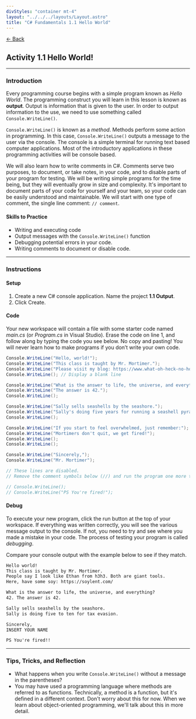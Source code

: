 ```yaml
---
divStyles: "container mt-4"
layout: "../../../layouts/Layout.astro"
title: "C# Fundamentals 1.1 Hello World"
---
```


[← Back](/c-sharp-fundamentals/)

## Activity 1.1 Hello World!

---

### Introduction

Every programming course begins with a simple program known as _Hello World_. The programming construct you will learn in this lesson is known as **output**. Output is information that is given to the user. In order to output information to the use, we need to use something called `Console.WriteLine()`.

`Console.WriteLine()` is known as a _method_. Methods perform some action in programming. In this case, `Console.WriteLine()` outputs a message to the user via the console. The console is a simple terminal for running text based computer applications. Most of the introductory applications in these programming activities will be console based.

We will also learn how to write comments in C#. Comments serve two purposes, to document, or take notes, in your code, and to disable parts of your program for testing. We will be writing simple programs for the time being, but they will eventually grow in size and complexity. It's important to document parts of your code for yourself and your team, so your code can be easily understood and maintainable. We will start with one type of comment, the single line comment: `// comment`.

#### Skills to Practice

- Writing and executing code
- Output messages with the `Console.WriteLine()` function
- Debugging potential errors in your code.
- Writing comments to document or disable code.

---

### Instructions

#### Setup

1. Create a new C# console application. Name the project **1.1 Output**.
2. Click Create.

#### Code

Your new workspace will contain a file with some starter code named _main.cs_ (or _Program.cs_ in Visual Studio). Erase the code on line 1, and follow along by typing the code you see below. No copy and pasting! You will never learn how to make programs if you don’t write your own code.

```cs
Console.WriteLine("Hello, world!");
Console.WriteLine("This class is taught by Mr. Mortimer.");
Console.WriteLine("Please visit my blog: https://www.what-oh-heck-no-hold-up-huh-oh-okay.com");
Console.WriteLine(); // Display a blank line

Console.WriteLine("What is the answer to life, the universe, and everything?");
Console.WriteLine("The answer is 42.");
Console.WriteLine();

Console.WriteLine("Sally sells seashells by the seashore.");
Console.WriteLine("Sally's doing five years for running a seashell pyramid scheme.");
Console.WriteLine();

Console.WriteLine("If you start to feel overwhelmed, just remember:");
Console.WriteLine("Mortimers don't quit, we get fired!");
Console.WriteLine();
Console.WriteLine();

Console.WriteLine("Sincerely,");
Console.WriteLine("Mr. Mortimer");

// These lines are disabled.
// Remove the comment symbols below (//) and run the program one more time.

// Console.WriteLine();
// Console.WriteLine("PS You're fired!");
```

#### Debug

To execute your new program, click the run button at the top of your workspace. If everything was written correctly, you will see the various message output to the console. If not, you need to try and see where you made a mistake in your code. The process of testing your program is called _debugging_.

Compare your console output with the example below to see if they match.

```txt
Hello world!
This class is taught by Mr. Mortimer.
People say I look like Ethan from h3h3. Both are giant tools.
Here, have some soy: https://soylent.com/

What is the answer to life, the universe, and everything?
42. The answer is 42.

Sally sells seashells by the seashore.
Sally is doing five to ten for tax evasion.

Sincerely,
INSERT YOUR NAME

PS You're fired!!
```

---

### Tips, Tricks, and Reflection

- What happens when you write `Console.WriteLine()` without a message in the parentheses?
- You may have used a programming language where methods are referred to as functions. Technically, a method is a function, but it's defined in a different context. Don't worry about this for now. When we learn about object-oriented programming, we'll talk about this in more detail.
